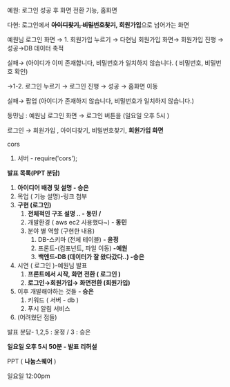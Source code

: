 예원: 로그인 성공 후 화면 전환 기능, 홈화면

다현: 로그인에서 **~~아이디찾기, 비밀번호찾기~~, 회원가입**으로 넘어가는 화면

예원님 로그인 화면 → 1. 회원가입 누르기 → 다현님 회원가입 화면→ 회원가입 진행 → 성공→DB 데이터 축적

실패→ (아이디가 이미 존재합니다, 비밀번호가 일치하지 않습니다. ( 비밀번호, 비밀번호 확인)

→1-2. 로그인 누르기 → 로그인 진행 → 성공 → 홈화면 이동

실패→ 팝업 (아이디가 존재하지 않습니다, 비밀번호가 일치하지 않습니다.)

동민님 : 예원님 로그인 화면 → 로그인 버튼을  (일요일 오후 5시 )

로그인 → 회원가입 , 아이디찾기, 비밀번호찾기, **회원가입 화면** 

cors

1. 서버 - require('cors');

**발표 목록(PPT 분담)**

1. **아이디어 배경 및 설명 - 승은**
2. 목업 ( 기능 설명)-링크 첨부
3. **구현 (로그인)** 
    1. **전체적인 구조 설명 .. - 동민 /**
    2. 개발환경 ( aws ec2 사용했다~) **- 동민**
    3. 분야 별 역할 (구현한 내용)
        1. DB-스키마 (전체 테이블) **- 윤정**
        2. 프론트-(컴포넌트, 파일 이동) **-예원**
        3. **백엔드-DB (데이터가 잘 왔다갔다..) -승은**
4. 시연 ( 로그인 )-예원님 발표
    1. **프론트에서 시작,  화면 전환 ( 로그인 )**
    2. **로그인→회원가입→ 화면전환 (회원가입)**
5. 이후 개발해야하는 것들 **- 승은**
    1. 키워드 ( 서버 - db )
    2. 푸시 알림 서비스
6. (어려웠던 점들)

발표 분담- 1,2,5 : 윤정 / 3 : 승은

**일요일 오후 5시 50분 - 발표 리허설**

PPT ( **나눔스퀘어** )

일요일 12:00pm
